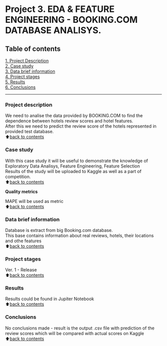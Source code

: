 # Project 3. EDA & FEATURE ENGINEERING - BOOKING.COM DATABASE ANALISYS.


## Table of contents
[1. Project Description](#project-description)<br>
[2. Case study](#case-study)<br>
[3. Data brief information](#data-brief-information)<br>
[4. Project stages](#project-stages)<br>
[5. Results](#results)<br>
[6. Conclusions](#conclusions)<br>

----

### Project description
We need to analise the data provided by BOOKING.COM to find the dependence between hotels review scores and hotel features.<br>
After this we need to predict the review score of the hotels represented in provided test database.<br>
:arrow_up:[back to contents](#table-of-contents)


### Case study
With this case study it will be useful to demonstrate the knowledge of Exploratory Data Analisys, Feature Engineering, Feature Selection<br>
Results of the study will be uploaded to Kaggle as well as a part of competition.<br>
:arrow_up:[back to contents](#table-of-contents)


**Quality metrics**

MAPE will be used as metric<br>
:arrow_up:[back to contents](#table-of-contents)

### Data brief information<br>
Database is extract from big Booking.com database.<br>
This base contains information about real reviews, hotels, their locations and othe features<br>
:arrow_up:[back to contents](#table-of-contents)

### Project stages<br>
Ver. 1 - Release <br>
:arrow_up:[back to contents](#table-of-contents)

### Results<br>
Results could be found in Jupiter Notebook<br>
:arrow_up:[back to contents](#table-of-contents)

### Conclusions<br>
No conclusions made - result is the output .csv file with prediction of the review scores which will be compared with actual scores on Kaggle<br>
:arrow_up:[back to contents](#table-of-contents)